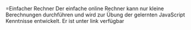 =Einfacher Rechner 
Der einfache online Rechner kann nur kleine Berechnungen durchführen und wird zur Übung der gelernten JavaScript Kenntnisse entwickelt. 
Er ist unter link verfügbar
